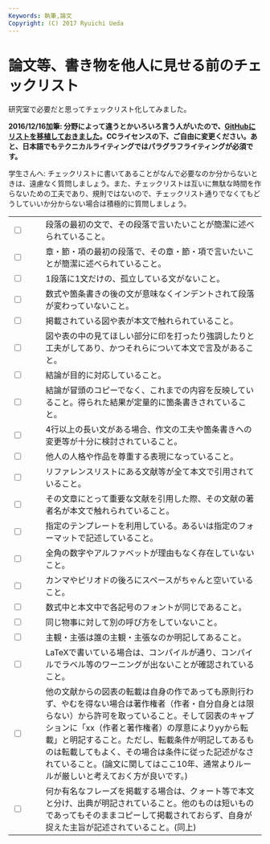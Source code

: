 ```yaml
---
Keywords: 執筆,論文
Copyright: (C) 2017 Ryuichi Ueda
---
```


# 論文等、書き物を他人に見せる前のチェックリスト
研究室で必要だと思ってチェックリスト化してみました。

<strong>2016/12/16加筆: 分野によって違うとかいろいろ言う人がいたので、<a href="https://github.com/ryuichiueda/writers_checklist/blob/master/checklist.md" target="_blank">GitHubにリストを移植しておきました</a>。CCライセンスの下、ご自由に変更ください。あと、日本語でもテクニカルライティングではパラグラフライティングが必須です。</strong>

学生さんへ: チェックリストに書いてあることがなんで必要なのか分からないときは、遠慮なく質問しましょう。また、チェックリストは互いに無駄な時間を作らないための工夫であり、規則ではないので、チェックリスト通りでなくてもどうしていいか分からない場合は積極的に質問しましょう。

<table>


 <tr>
 <td style="width:50px"><input type="checkbox" /></td>
 <td>段落の最初の文で、その段落で言いたいことが簡潔に述べられていること。</td>
 </tr>

 <tr>
 <td style="width:50px"><input type="checkbox" /></td>
 <td>章・節・項の最初の段落で、その章・節・項で言いたいことが簡潔に述べられていること。</td>
 </tr>

 <tr>
 <td style="width:50px"><input type="checkbox" /></td>
 <td>1段落に1文だけの、孤立している文がないこと。</td>
 </tr>

 <tr>
 <td style="width:50px"><input type="checkbox" /></td>
 <td>数式や箇条書きの後の文が意味なくインデントされて段落が変わっていないこと。</td>
 </tr>

 <tr>
 <td style="width:50px"><input type="checkbox" /></td>
 <td>掲載されている図や表が本文で触れられていること。</td>
 </tr>

 <tr>
 <td style="width:50px"><input type="checkbox" /></td>
 <td>図や表の中の見てほしい部分に印を打ったり強調したりと工夫がしてあり、かつそれらについて本文で言及があること。</td>
 </tr>

 <tr>
 <td style="width:50px"><input type="checkbox" /></td>
 <td>結論が目的に対応していること。</td>
 </tr>

 <tr>
 <td style="width:50px"><input type="checkbox" /></td>
 <td>結論が冒頭のコピーでなく、これまでの内容を反映していること。得られた結果が定量的に箇条書きされていること。</td>
 </tr>

 <tr>
 <td style="width:50px"><input type="checkbox" /></td>
 <td>4行以上の長い文がある場合、作文の工夫や箇条書きへの変更等が十分に検討されていること。</td>
 </tr>

 <tr>
 <td style="width:50px"><input type="checkbox" /></td>
 <td>他人の人格や作品を尊重する表現になっていること。</td>
 </tr>

 <tr>
 <td style="width:50px"><input type="checkbox" /></td>
 <td>リファレンスリストにある文献等が全て本文で引用されていること。</td>
 </tr>

 <tr>
 <td style="width:50px"><input type="checkbox" /></td>
 <td>その文章にとって重要な文献を引用した際、その文献の著者名が本文で触れられていること。</td>
 </tr>

 <tr>
 <td style="width:50px"><input type="checkbox" /></td>
 <td>指定のテンプレートを利用している。あるいは指定のフォーマットで記述していること。</td>
 </tr>

 <tr>
 <td style="width:50px"><input type="checkbox" /></td>
 <td>全角の数字やアルファベットが理由もなく存在していないこと。</td>
 </tr>

 <tr>
 <td style="width:50px"><input type="checkbox" /></td>
 <td>カンマやピリオドの後ろにスペースがちゃんと空いていること。</td>
 </tr>

 <tr>
 <td style="width:50px"><input type="checkbox" /></td>
 <td>数式中と本文中で各記号のフォントが同じであること。</td>
 </tr>

 <tr>
 <td style="width:50px"><input type="checkbox" /></td>
 <td>同じ物事に対して別の呼び方をしていないこと。</td>
 </tr>

 <tr>
 <td style="width:50px"><input type="checkbox" /></td>
 <td>主観・主張は誰の主観・主張なのか明記してあること。</td>
 </tr>

 <tr>
 <td style="width:50px"><input type="checkbox" /></td>
 <td>LaTeXで書いている場合は、コンパイルが通り、コンパイルでラベル等のワーニングが出ないことが確認されていること。</td>
 </tr>

 <tr>
 <td style="width:50px"><input type="checkbox" /></td>
 <td>他の文献からの図表の転載は自身の作であっても原則行わず、やむを得ない場合は著作権者（作者・自分自身とは限らない）から許可を取っていること。そして図表のキャプションに「xx（作者と著作権者）の厚意によりyyから転載」と明記すること。ただし、転載条件が明記してあるものは転載してもよく、その場合は条件に従った記述がなされていること。(論文に関してはここ10年、通常よりルールが厳しいと考えておく方が良いです。)</td>
 </tr>

 <tr>
 <td style="width:50px"><input type="checkbox" /></td>
 <td>何か有名なフレーズを掲載する場合は、クォート等で本文と分け、出典が明記されていること。他のものは短いものであってもそのままコピーして掲載されておらず、自身が捉えた主旨が記述されていること。(同上)</td>
 </tr>

</table>

